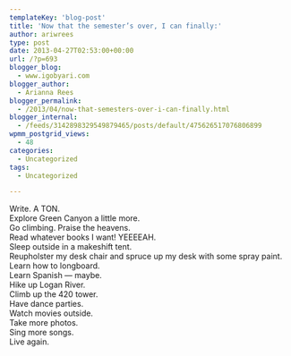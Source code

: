 ```yaml
---
templateKey: 'blog-post'
title: 'Now that the semester’s over, I can finally:'
author: ariwrees
type: post
date: 2013-04-27T02:53:00+00:00
url: /?p=693
blogger_blog:
  - www.igobyari.com
blogger_author:
  - Arianna Rees
blogger_permalink:
  - /2013/04/now-that-semesters-over-i-can-finally.html
blogger_internal:
  - /feeds/3142898329549879465/posts/default/475626517076806899
wpmm_postgrid_views:
  - 48
categories:
  - Uncategorized
tags:
  - Uncategorized

---
```

<div dir="ltr" style="text-align: left;">
  Write. A TON.<br />Explore Green Canyon a little more.<br />Go climbing. Praise the heavens.<br />Read whatever books I want! YEEEEAH.<br />Sleep outside in a makeshift tent.<br />Reupholster my desk chair and spruce up my desk with some spray paint.<br />Learn how to longboard.<br />Learn Spanish &#8212; maybe.<br />Hike up Logan River.<br />Climb up the 420 tower.<br />Have dance parties.<br />Watch movies outside.<br />Take more photos.<br />Sing more songs.<br />Live again.&nbsp;
</div>